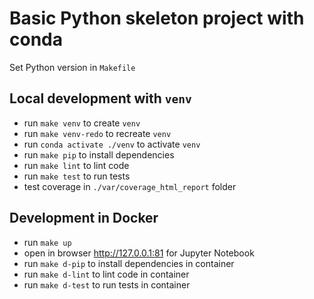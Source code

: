 # Basic Python skeleton project with conda

Set Python version in `Makefile`

## Local development with `venv`
* run `make venv` to create `venv`
* run `make venv-redo` to recreate `venv`
* run `conda activate ./venv` to activate `venv`
* run `make pip` to install dependencies
* run `make lint` to lint code
* run `make test` to run tests
* test coverage in `./var/coverage_html_report` folder

## Development in Docker
* run `make up`
* open in browser http://127.0.0.1:81 for Jupyter Notebook
* run `make d-pip` to install dependencies in container
* run `make d-lint` to lint code in container
* run `make d-test` to run tests in container

